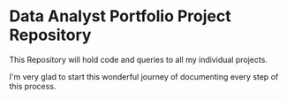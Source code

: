 # Data Analyst Portfolio Project Repository

This Repository will hold code and queries to all my individual projects.

I'm very glad to start this wonderful journey of documenting every step of this process.
